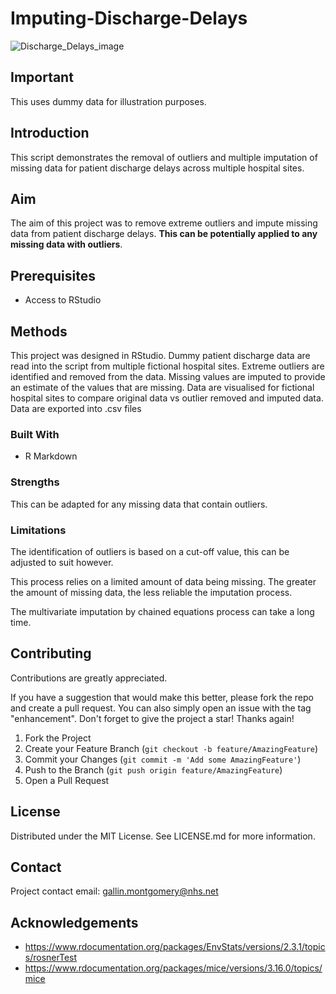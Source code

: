 # Imputing-Discharge-Delays
![Discharge_Delays_image](https://github.com/GallinM/Imputing-Discharge-Delays/assets/101252813/74e1fcee-c7c3-498d-b913-7bd0d2ab5067)

## Important
This uses dummy data for illustration purposes.

## Introduction
This script demonstrates the removal of outliers and multiple imputation of missing data for patient discharge delays across multiple hospital sites.

## Aim
The aim of this project was to remove extreme outliers and impute missing data from patient discharge delays. **This can be potentially applied to any missing data with outliers**.

## Prerequisites
- Access to RStudio

## Methods
This project was designed in RStudio. Dummy patient discharge data are read into the script from multiple fictional hospital sites.
Extreme outliers are identified and removed from the data.
Missing values are imputed to provide an estimate of the values that are missing.
Data are visualised for fictional hospital sites to compare original data vs outlier removed and imputed data.
Data are exported into .csv files

### Built With
- R Markdown

### Strengths
This can be adapted for any missing data that contain outliers.

### Limitations
The identification of outliers is based on a cut-off value, this can be adjusted to suit however.

This process relies on a limited amount of data being missing. The greater the amount of missing data, the less reliable the imputation process.

The multivariate imputation by chained equations process can take a long time.

## Contributing
Contributions are greatly appreciated.

If you have a suggestion that would make this better, please fork the repo and create a pull request. You can also simply open an issue with the tag "enhancement". Don't forget to give the project a star! Thanks again!

1. Fork the Project
2. Create your Feature Branch (`git checkout -b feature/AmazingFeature`)
3. Commit your Changes (`git commit -m 'Add some AmazingFeature'`)
4. Push to the Branch (`git push origin feature/AmazingFeature`)
5. Open a Pull Request

## License
Distributed under the MIT License. See LICENSE.md for more information.

## Contact
Project contact email: gallin.montgomery@nhs.net

## Acknowledgements
- https://www.rdocumentation.org/packages/EnvStats/versions/2.3.1/topics/rosnerTest
- https://www.rdocumentation.org/packages/mice/versions/3.16.0/topics/mice 
